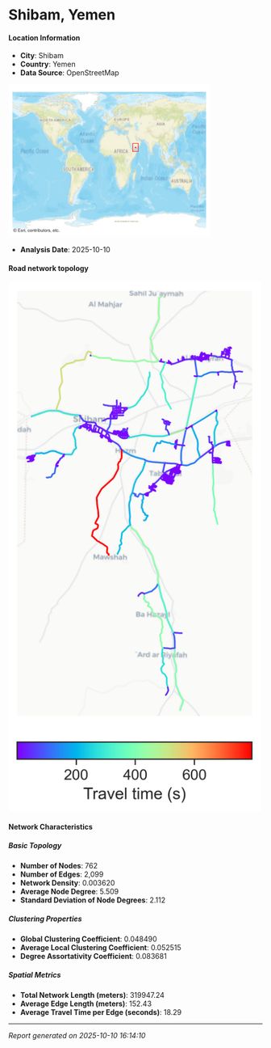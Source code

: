 # Shibam, Yemen

#### Location Information

- **City**: Shibam
- **Country**: Yemen
- **Data Source**: OpenStreetMap
<img src="Shibam_location.png" alt="Shibam Location Map" width="400" />

- **Analysis Date**: 2025-10-10

#### Road network topology

<img src="Shibam_network_map.png" alt="Shibam Road Network Map" width="500"/>

#### Network Characteristics

##### Basic Topology

- **Number of Nodes**: 762
- **Number of Edges**: 2,099
- **Network Density**: 0.003620
- **Average Node Degree**: 5.509
- **Standard Deviation of Node Degrees**: 2.112

##### Clustering Properties

- **Global Clustering Coefficient**: 0.048490
- **Average Local Clustering Coefficient**: 0.052515
- **Degree Assortativity Coefficient**: 0.083681

##### Spatial Metrics

- **Total Network Length (meters)**: 319947.24
- **Average Edge Length (meters)**: 152.43
- **Average Travel Time per Edge (seconds)**: 18.29

---
*Report generated on 2025-10-10 16:14:10*
